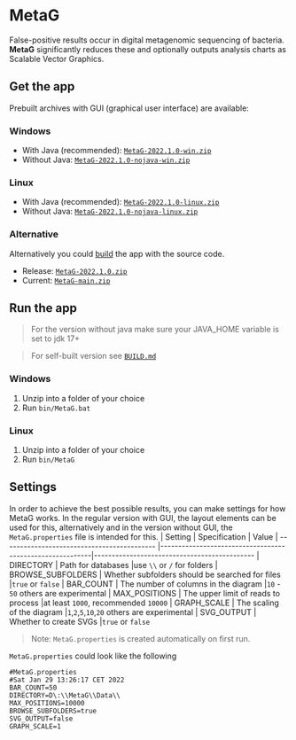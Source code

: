 # MetaG
False-positive results occur in digital metagenomic sequencing of bacteria. **MetaG** significantly reduces these and optionally outputs analysis charts as Scalable Vector Graphics.

## Get the app
Prebuilt archives with GUI (graphical user interface) are available:
### Windows
- With Java (recommended): [`MetaG-2022.1.0-win.zip`](https://github.com/dluxe0/MetaG/releases/download/2022.1.0/MetaG-2022.1.0-win.zip)
- Without Java: [`MetaG-2022.1.0-nojava-win.zip`](https://github.com/dluxe0/MetaG/releases/download/2022.1.0/MetaG-2022.1.0-nojava-win.zip)

### Linux
- With Java (recommended): [`MetaG-2022.1.0-linux.zip`](https://github.com/dluxe0/MetaG/releases/download/2022.1.0/MetaG-2022.1.0-linux.zip)
- Without Java: [`MetaG-2022.1.0-nojava-linux.zip`](https://github.com/dluxe0/MetaG/releases/download/2022.1.0/MetaG-2022.1.0-nojava-linux.zip)

### Alternative
Alternatively you could [build](BUILD.md) the app with the source code.
- Release: [`MetaG-2022.1.0.zip`](https://github.com/dluxe0/MetaG/archive/refs/tags/2022.1.0.zip)
- Current: [`MetaG-main.zip`](https://github.com/dluxe0/MetaG/archive/refs/heads/main.zip)

## Run the app
> For the version without java make sure your JAVA_HOME variable is set to jdk 17+

> For self-built version see [`BUILD.md`](BUILD.md)
### Windows
1. Unzip into a folder of your choice
2. Run `bin/MetaG.bat`

### Linux
1. Unzip into a folder of your choice
2. Run `bin/MetaG`

## Settings
In order to achieve the best possible results, you can make settings for how MetaG works. In the regular version with GUI, the layout elements can be used for this, alternatively and in the version without GUI, the `MetaG.properties` file is intended for this.
|    Setting                                  |   Specification                                          |   Value
| ------------------------------------------- |----------------------------------------------------------|---------------------------------------------
| DIRECTORY                                   | Path for databases                                       |use `\\` or `/` for folders
| BROWSE_SUBFOLDERS                           | Whether subfolders should be searched for files          |`true` or `false`
| BAR_COUNT                                   | The number of columns in the diagram                     |`10` - `50` others are experimental
| MAX_POSITIONS                               | The upper limit of reads to process                      |at least `1000`, recommended `10000`
| GRAPH_SCALE                                 | The scaling of the diagram                               |`1`,`2`,`5`,`10`,`20` others are experimental
| SVG_OUTPUT                                  | Whether to create SVGs                                   |`true` or `false`
> Note: `MetaG.properties` is created automatically on first run.

`MetaG.properties` could look like the following

    #MetaG.properties
    #Sat Jan 29 13:26:17 CET 2022
    BAR_COUNT=50
    DIRECTORY=D\:\\MetaG\\Data\\
    MAX_POSITIONS=10000
    BROWSE_SUBFOLDERS=true
    SVG_OUTPUT=false
    GRAPH_SCALE=1
